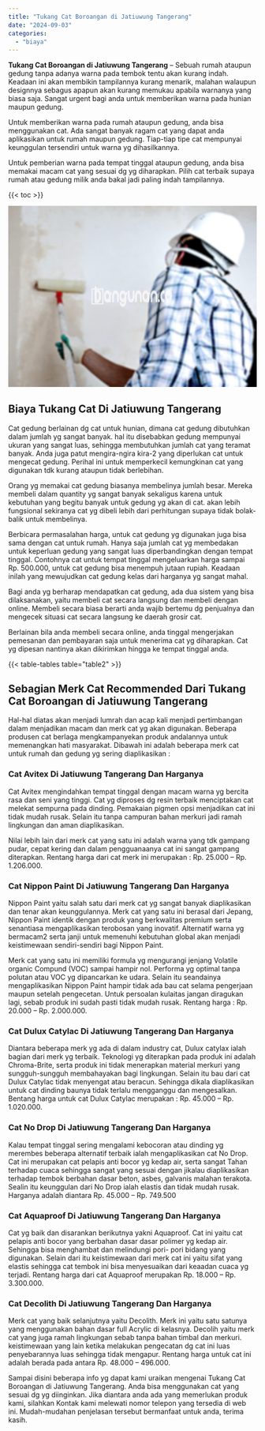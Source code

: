 ```yaml
---
title: "Tukang Cat Boroangan di Jatiuwung Tangerang"
date: "2024-09-03"
categories: 
  - "biaya"
---
```


**Tukang Cat Boroangan di Jatiuwung Tangerang** – Sebuah rumah ataupun gedung tanpa adanya warna pada tembok tentu akan kurang indah. Keadaan ini akan membikin tampilannya kurang menarik, malahan walaupun designnya sebagus apapun akan kurang memukau apabila warnanya yang biasa saja. Sangat urgent bagi anda untuk memberikan warna pada hunian maupun gedung.

Untuk memberikan warna pada rumah ataupun gedung, anda bisa menggunakan cat. Ada sangat banyak ragam cat yang dapat anda aplikasikan untuk rumah maupun gedung. Tiap-tiap tipe cat mempunyai keunggulan tersendiri untuk warna yg dihasilkannya.

Untuk pemberian warna pada tempat tinggal ataupun gedung, anda bisa memakai macam cat yang sesuai dg yg diharapkan. Pilih cat terbaik supaya rumah atau gedung milik anda bakal jadi paling indah tampilannya.

{{< toc >}}

![Tukang Cat Boroangan di Jatiuwung Tangerang](/images/jasa-cat-murah34.png)

## Biaya Tukang Cat Di Jatiuwung Tangerang

Cat gedung berlainan dg cat untuk hunian, dimana cat gedung dibutuhkan dalam jumlah yg sangat banyak. hal itu disebabkan gedung mempunyai ukuran yang sangat luas, sehingga membutuhkan jumlah cat yang teramat banyak. Anda juga patut mengira-ngira kira-2 yang diperlukan cat untuk mengecat gedung. Perihal ini untuk memperkecil kemungkinan cat yang digunakan tdk kurang ataupun tidak berlebihan.

Orang yg memakai cat gedung biasanya membelinya jumlah besar. Mereka membeli dalam quantity yg sangat banyak sekaligus karena untuk kebutuhan yang begitu banyak untuk gedung yg akan di cat. akan lebih fungsional sekiranya cat yg dibeli lebih dari perhitungan supaya tidak bolak-balik untuk membelinya.

Berbicara permasalahan harga, untuk cat gedung yg digunakan juga bisa sama dengan cat untuk rumah. Hanya saja jumlah cat yg membedakan untuk keperluan gedung yang sangat luas diperbandingkan dengan tempat tinggal. Contohnya cat untuk tempat tinggal mengeluarkan harga sampai Rp. 500.000, untuk cat gedung bisa menempuh jutaan rupiah. Keadaan inilah yang mewujudkan cat gedung kelas dari harganya yg sangat mahal.

Bagi anda yg berharap mendapatkan cat gedung, ada dua sistem yang bisa dilaksanakan, yaitu membeli cat secara langsung dan membeli dengan online. Membeli secara biasa berarti anda wajib bertemu dg penjualnya dan mengecek situasi cat secara langsung ke daerah grosir cat.

Berlainan bila anda membeli secara online, anda tinggal mengerjakan pemesanan dan pembayaran saja untuk menerima cat yg diharapkan. Cat yg dipesan nantinya akan dikirimkan hingga ke tempat tinggal anda.

{{< table-tables table="table2" >}}

## Sebagian Merk Cat Recommended Dari Tukang Cat Boroangan di Jatiuwung Tangerang

Hal-hal diatas akan menjadi lumrah dan acap kali menjadi pertimbangan dalam menjadikan macam dan merk cat yg akan digunakan. Beberapa produsen cat berlaga mengkampanyekan produk andalannya untuk memenangkan hati masyarakat. Dibawah ini adalah beberapa merk cat untuk rumah dan gedung yg sering diaplikasikan :

### Cat Avitex Di Jatiuwung Tangerang Dan Harganya

Cat Avitex mengindahkan tempat tinggal dengan macam warna yg bercita rasa dan seni yang tinggi. Cat yg diproses dg resin terbaik menciptakan cat melekat sempurna pada dinding. Pemakaian pigmen opsi menjadikan cat ini tidak mudah rusak. Selain itu tanpa campuran bahan merkuri jadi ramah lingkungan dan aman diaplikasikan.

Nilai lebih lain dari merk cat yang satu ini adalah warna yang tdk gampang pudar, cepat kering dan dalam pengguanaanya cat ini sangat gampang diterapkan. Rentang harga dari cat merk ini merupakan : Rp. 25.000 – Rp. 1.206.000.

### Cat Nippon Paint Di Jatiuwung Tangerang Dan Harganya

Nippon Paint yaitu salah satu dari merk cat yg sangat banyak diaplikasikan dan tenar akan keunggulannya. Merk cat yang satu ini berasal dari Jepang, Nippon Paint identik dengan produk yang berkwalitas premium serta senantiasa mengaplikasikan terobosan yang inovatif. Alternatif warna yg bermacam2 serta janji untuk memenuhi kebutuhan global akan menjadi keistimewaan sendiri-sendiri bagi Nippon Paint.

Merk cat yang satu ini memiliki formula yg mengurangi jenjang Volatile organic Compund (VOC) sampai hampir nol. Performa yg optimal tanpa polutan atau VOC yg dipancarkan ke udara. Selain itu seandainya mengaplikasikan Nippon Paint hampir tidak ada bau cat selama pengerjaan maupun setelah pengecetan. Untuk persoalan kulaitas jangan diragukan lagi, sebab produk ini sudah pasti tidak mudah rusak. Rentang harga : Rp. 20.000 – Rp. 2.000.000.

### Cat Dulux Catylac Di Jatiuwung Tangerang Dan Harganya

Diantara beberapa merk yg ada di dalam industry cat, Dulux catylax ialah bagian dari merk yg terbaik. Teknologi yg diterapkan pada produk ini adalah Chroma-Brite, serta produk ini tidak menerapkan material merkuri yang sungguh-sungguh membahayakan bagi lingkungan. Selain itu bau dari cat Dulux Catylac tidak menyengat atau beracun. Sehingga dikala diaplikasikan untuk cat dinding baunya tidak terlalu mengganggu dan mengesalkan. Bentang harga untuk cat Dulux Catylac merupakan : Rp. 45.000 – Rp. 1.020.000.

### Cat No Drop Di Jatiuwung Tangerang Dan Harganya

Kalau tempat tinggal sering mengalami kebocoran atau dinding yg merembes beberapa alternatif terbaik ialah mengaplikasikan cat No Drop. Cat ini merupakan cat pelapis anti bocor yg kedap air, serta sangat Tahan terhadap cuaca sehingga sangat yang sesuai dengan jikalau diaplikasikan terhadap tembok berbahan dasar beton, asbes, galvanis malahan terakota. Sealin itu keunggulan dari No Drop ialah elastis dan tidak mudah rusak. Harganya adalah diantara Rp. 45.000 – Rp. 749.500

### Cat Aquaproof Di Jatiuwung Tangerang Dan Harganya

Cat yg baik dan disarankan berikutnya yakni Aquaproof. Cat ini yaitu cat pelapis anti bocor yang berbahan dasar dasar polimer yg kedap air. Sehingga bisa menghambat dan melindungi pori- pori bidang yang digunakan. Selain dari itu keistimewaan dari merk cat ini yaitu sifat yang elastis sehingga cat tembok ini bisa menyesuaikan dari keaadan cuaca yg terjadi. Rentang harga dari cat Aquaproof merupakan Rp. 18.000 – Rp. 3.300.000.

### Cat Decolith Di Jatiuwung Tangerang Dan Harganya

Merk cat yang baik selanjutnya yaitu Decolith. Merk ini yaitu satu satunya yang menggunakan bahan dasar full Acrylic di kelasnya. Decolih yaitu merk cat yang juga ramah lingkungan sebab tanpa bahan timbal dan merkuri. keistimewaan yang lain ketika melakukan pengecatan dg cat ini luas penyebarannya luas sehingga tidak mengapur. Rentang harga untuk cat ini adalah berada pada antara Rp. 48.000 – 496.000.

Sampai disini beberapa info yg dapat kami uraikan mengenai Tukang Cat Boroangan di Jatiuwung Tangerang. Anda bisa menggunakan cat yang sesuai dg yg diinginkan. Jika diantara anda ada yang memerlukan produk kami, silahkan Kontak kami melewati nomor telepon yang tersedia di web ini. Mudah-mudahan penjelasan tersebut bermanfaat untuk anda, terima kasih.
